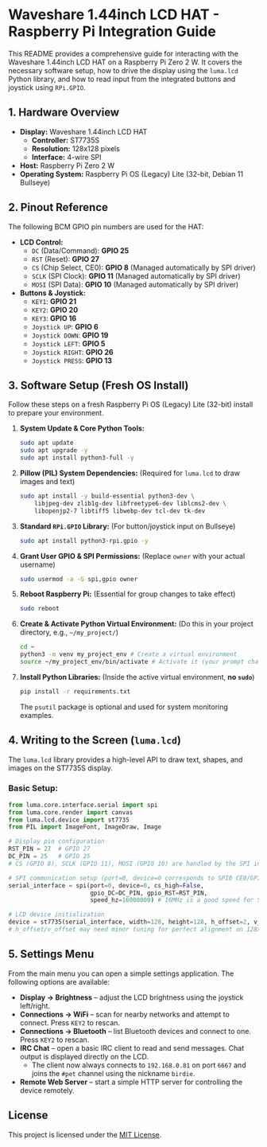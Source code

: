 # Waveshare 1.44inch LCD HAT - Raspberry Pi Integration Guide

This README provides a comprehensive guide for interacting with the Waveshare 1.44inch LCD HAT on a Raspberry Pi Zero 2 W. It covers the necessary software setup, how to drive the display using the `luma.lcd` Python library, and how to read input from the integrated buttons and joystick using `RPi.GPIO`.

## 1. Hardware Overview

* **Display:** Waveshare 1.44inch LCD HAT
    * **Controller:** ST7735S
    * **Resolution:** 128x128 pixels
    * **Interface:** 4-wire SPI
* **Host:** Raspberry Pi Zero 2 W
* **Operating System:** Raspberry Pi OS (Legacy) Lite (32-bit, Debian 11 Bullseye)

## 2. Pinout Reference

The following BCM GPIO pin numbers are used for the HAT:

* **LCD Control:**
    * `DC` (Data/Command): **GPIO 25**
    * `RST` (Reset): **GPIO 27**
    * `CS` (Chip Select, CE0): **GPIO 8** (Managed automatically by SPI driver)
    * `SCLK` (SPI Clock): **GPIO 11** (Managed automatically by SPI driver)
    * `MOSI` (SPI Data): **GPIO 10** (Managed automatically by SPI driver)
* **Buttons & Joystick:**
    * `KEY1`: **GPIO 21**
    * `KEY2`: **GPIO 20**
    * `KEY3`: **GPIO 16**
    * `Joystick UP`: **GPIO 6**
    * `Joystick DOWN`: **GPIO 19**
    * `Joystick LEFT`: **GPIO 5**
    * `Joystick RIGHT`: **GPIO 26**
    * `Joystick PRESS`: **GPIO 13**

## 3. Software Setup (Fresh OS Install)

Follow these steps on a fresh Raspberry Pi OS (Legacy) Lite (32-bit) install to prepare your environment.

1.  **System Update & Core Python Tools:**
    ```bash
    sudo apt update
    sudo apt upgrade -y
    sudo apt install python3-full -y
    ```
2.  **Pillow (PIL) System Dependencies:** (Required for `luma.lcd` to draw images and text)
    ```bash
    sudo apt install -y build-essential python3-dev \
        libjpeg-dev zlib1g-dev libfreetype6-dev liblcms2-dev \
        libopenjp2-7 libtiff5 libwebp-dev tcl-dev tk-dev
    ```
3.  **Standard `RPi.GPIO` Library:** (For button/joystick input on Bullseye)
    ```bash
    sudo apt install python3-rpi.gpio -y
    ```
4.  **Grant User GPIO & SPI Permissions:** (Replace `owner` with your actual username)
    ```bash
    sudo usermod -a -G spi,gpio owner
    ```
5.  **Reboot Raspberry Pi:** (Essential for group changes to take effect)
    ```bash
    sudo reboot
    ```
6.  **Create & Activate Python Virtual Environment:** (Do this in your project directory, e.g., `~/my_project/`)
    ```bash
    cd ~
    python3 -m venv my_project_env # Create a virtual environment
    source ~/my_project_env/bin/activate # Activate it (your prompt changes)
    ```
7.  **Install Python Libraries:** (Inside the active virtual environment, **no `sudo`**)
    ```bash
    pip install -r requirements.txt
    ```
    The `psutil` package is optional and used for system monitoring examples.

## 4. Writing to the Screen (`luma.lcd`)

The `luma.lcd` library provides a high-level API to draw text, shapes, and images on the ST7735S display.

### Basic Setup:

```python
from luma.core.interface.serial import spi
from luma.core.render import canvas
from luma.lcd.device import st7735
from PIL import ImageFont, ImageDraw, Image

# Display pin configuration
RST_PIN = 27  # GPIO 27
DC_PIN = 25   # GPIO 25
# CS (GPIO 8), SCLK (GPIO 11), MOSI (GPIO 10) are handled by the SPI interface

# SPI communication setup (port=0, device=0 corresponds to SPI0 CE0/GPIO 8)
serial_interface = spi(port=0, device=0, cs_high=False,
                       gpio_DC=DC_PIN, gpio_RST=RST_PIN,
                       speed_hz=16000000) # 16MHz is a good speed for ST7735S

# LCD device initialization
device = st7735(serial_interface, width=128, height=128, h_offset=2, v_offset=1)
# h_offset/v_offset may need minor tuning for perfect alignment on 128x128 physical screens
```

## 5. Settings Menu

From the main menu you can open a simple settings application. The following options are available:

* **Display → Brightness** – adjust the LCD brightness using the joystick left/right.
* **Connections → WiFi** – scan for nearby networks and attempt to connect. Press `KEY2` to rescan.
* **Connections → Bluetooth** – list Bluetooth devices and connect to one. Press `KEY2` to rescan.
* **IRC Chat** – open a basic IRC client to read and send messages. Chat output
  is displayed directly on the LCD.
  * The client now always connects to `192.168.0.81` on port `6667` and joins
    the `#pet` channel using the nickname `birdie`.
* **Remote Web Server** – start a simple HTTP server for controlling the device remotely.


## License

This project is licensed under the [MIT License](LICENSE).

